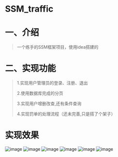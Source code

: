 # SSM_traffic
# 一、介绍
> 一个练手的SSM框架项目，使用idea搭建的

# 二、实现功能
> 1.实现用户管理员的登录、注册、退出
> 
> 2.使用数据库完成的分页
> 
> 3.实现用户增删改查,还有条件查询
> 
> 4.实现罚单的处理流程（还未完善,只是搭了个架子）

# 实现效果
![image](https://user-images.githubusercontent.com/97952402/208842291-7daa713d-0329-4b58-aaea-c36fb26d2e33.png)
![image](https://user-images.githubusercontent.com/97952402/208842379-bd4c9b72-483e-4663-99f1-69c0447fbe68.png)
![image](https://user-images.githubusercontent.com/97952402/208842455-42dda579-1b60-4dca-bbe5-d3ad7d656f67.png)
![image](https://user-images.githubusercontent.com/97952402/208842618-c9f0913e-f171-425d-85d2-0f98d312aac9.png)
![image](https://user-images.githubusercontent.com/97952402/208842808-a507b5e4-1095-4224-90a3-6ef025fb9307.png)
![image](https://user-images.githubusercontent.com/97952402/208842848-12798bdf-39d9-4f93-8e1f-64d94150a634.png)
